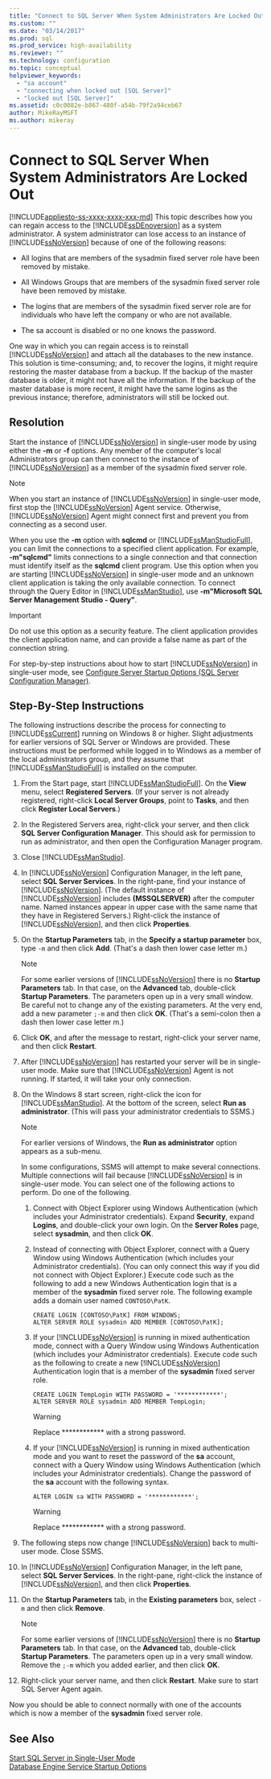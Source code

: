```yaml
---
title: "Connect to SQL Server When System Administrators Are Locked Out | Microsoft Docs"
ms.custom: ""
ms.date: "03/14/2017"
ms.prod: sql
ms.prod_service: high-availability
ms.reviewer: ""
ms.technology: configuration
ms.topic: conceptual
helpviewer_keywords: 
  - "sa account"
  - "connecting when locked out [SQL Server]"
  - "locked out [SQL Server]"
ms.assetid: c0c0082e-b867-480f-a54b-79f2a94ceb67
author: MikeRayMSFT
ms.author: mikeray
---
```

# Connect to SQL Server When System Administrators Are Locked Out
[!INCLUDE[appliesto-ss-xxxx-xxxx-xxx-md](../../includes/appliesto-ss-xxxx-xxxx-xxx-md.md)]
  This topic describes how you can regain access to the [!INCLUDE[ssDEnoversion](../../includes/ssdenoversion-md.md)] as a system administrator. A system administrator can lose access to an instance of [!INCLUDE[ssNoVersion](../../includes/ssnoversion-md.md)] because of one of the following reasons:  
  
-   All logins that are members of the sysadmin fixed server role have been removed by mistake.  
  
-   All Windows Groups that are members of the sysadmin fixed server role have been removed by mistake.  
  
-   The logins that are members of the sysadmin fixed server role are for individuals who have left the company or who are not available.  
  
-   The sa account is disabled or no one knows the password.  
  
 One way in which you can regain access is to reinstall [!INCLUDE[ssNoVersion](../../includes/ssnoversion-md.md)] and attach all the databases to the new instance. This solution is time-consuming; and, to recover the logins, it might require restoring the master database from a backup. If the backup of the master database is older, it might not have all the information. If the backup of the master database is more recent, it might have the same logins as the previous instance; therefore, administrators will still be locked out.  
  
## Resolution  
 Start the instance of [!INCLUDE[ssNoVersion](../../includes/ssnoversion-md.md)] in single-user mode by using either the **-m** or **-f** options. Any member of the computer's local Administrators group can then connect to the instance of [!INCLUDE[ssNoVersion](../../includes/ssnoversion-md.md)] as a member of the sysadmin fixed server role.  
  
> [!NOTE]  
>  When you start an instance of [!INCLUDE[ssNoVersion](../../includes/ssnoversion-md.md)] in single-user mode, first stop the [!INCLUDE[ssNoVersion](../../includes/ssnoversion-md.md)] Agent service. Otherwise, [!INCLUDE[ssNoVersion](../../includes/ssnoversion-md.md)] Agent might connect first and prevent you from connecting as a second user.  
  
 When you use the **-m** option with **sqlcmd** or [!INCLUDE[ssManStudioFull](../../includes/ssmanstudiofull-md.md)], you can limit the connections to a specified client application. For example, **-m"sqlcmd"** limits connections to a single connection and that connection must identify itself as the **sqlcmd** client program. Use this option when you are starting [!INCLUDE[ssNoVersion](../../includes/ssnoversion-md.md)] in single-user mode and an unknown client application is taking the only available connection. To connect through the Query Editor in [!INCLUDE[ssManStudio](../../includes/ssmanstudio-md.md)], use **-m"Microsoft SQL Server Management Studio - Query"**.  
  
> [!IMPORTANT]  
>  Do not use this option as a security feature. The client application provides the client application name, and can provide a false name as part of the connection string.  
  
 For step-by-step instructions about how to start [!INCLUDE[ssNoVersion](../../includes/ssnoversion-md.md)] in single-user mode, see [Configure Server Startup Options &#40;SQL Server Configuration Manager&#41;](../../database-engine/configure-windows/scm-services-configure-server-startup-options.md).  
  
## Step-By-Step Instructions  
 The following instructions describe the process for connecting to [!INCLUDE[ssCurrent](../../includes/sscurrent-md.md)] running on Windows 8 or higher. Slight adjustments for earlier versions of SQL Server or Windows are provided. These instructions must be performed while logged in to Windows as a member of the local administrators group, and they assume that [!INCLUDE[ssManStudioFull](../../includes/ssmanstudiofull-md.md)] is installed on the computer.  
  
1.  From the Start page, start [!INCLUDE[ssManStudioFull](../../includes/ssmanstudiofull-md.md)]. On the **View** menu, select **Registered Servers**. (If your server is not already registered, right-click **Local Server Groups**, point to **Tasks**, and then click **Register Local Servers**.)  
  
2.  In the Registered Servers area, right-click your server, and then click **SQL Server Configuration Manager**. This should ask for permission to run as administrator, and then open the Configuration Manager program.  
  
3.  Close [!INCLUDE[ssManStudio](../../includes/ssmanstudio-md.md)].  
  
4.  In [!INCLUDE[ssNoVersion](../../includes/ssnoversion-md.md)] Configuration Manager, in the left pane, select **SQL Server Services**. In the right-pane, find your instance of [!INCLUDE[ssNoVersion](../../includes/ssnoversion-md.md)]. (The default instance of [!INCLUDE[ssNoVersion](../../includes/ssnoversion-md.md)] includes **(MSSQLSERVER)** after the computer name. Named instances appear in upper case with the same name that they have in Registered Servers.) Right-click the instance of [!INCLUDE[ssNoVersion](../../includes/ssnoversion-md.md)], and then click **Properties**.  
  
5.  On the **Startup Parameters** tab, in the **Specify a startup parameter** box, type `-m` and then click **Add**. (That's a dash then lower case letter m.)  
  
    > [!NOTE]  
    >  For some earlier versions of [!INCLUDE[ssNoVersion](../../includes/ssnoversion-md.md)] there is no **Startup Parameters** tab. In that case, on the **Advanced** tab, double-click **Startup Parameters**. The parameters open up in a very small window. Be careful not to change any of the existing parameters. At the very end, add a new parameter `;-m` and then click **OK**. (That's a semi-colon then a dash then lower case letter m.)  
  
6.  Click **OK**, and after the message to restart, right-click your server name, and then click **Restart**.  
  
7.  After [!INCLUDE[ssNoVersion](../../includes/ssnoversion-md.md)] has restarted your server will be in single-user mode. Make sure that [!INCLUDE[ssNoVersion](../../includes/ssnoversion-md.md)] Agent is not running. If started, it will take your only connection.  
  
8.  On the Windows 8 start screen, right-click the icon for [!INCLUDE[ssManStudio](../../includes/ssmanstudio-md.md)]. At the bottom of the screen, select **Run as administrator**. (This will pass your administrator credentials to SSMS.)  
  
    > [!NOTE]  
    >  For earlier versions of Windows, the **Run as administrator** option appears as a sub-menu.  
  
     In some configurations, SSMS will attempt to make several connections. Multiple connections will fail because [!INCLUDE[ssNoVersion](../../includes/ssnoversion-md.md)] is in single-user mode. You can select one of the following actions to perform. Do one of the following.  
  
    1.  Connect with Object Explorer using Windows Authentication (which includes your Administrator credentials). Expand **Security**, expand **Logins**, and double-click your own login. On the **Server Roles** page, select **sysadmin**, and then click **OK**.  
  
    2.  Instead of connecting with Object Explorer, connect with a Query Window using Windows Authentication (which includes your Administrator credentials). (You can only connect this way if you did not connect with Object Explorer.) Execute code such as the following to add a new Windows Authentication login that is a member of the **sysadmin** fixed server role. The following example adds a domain user named `CONTOSO\PatK`.  
  
        ```  
        CREATE LOGIN [CONTOSO\PatK] FROM WINDOWS;  
        ALTER SERVER ROLE sysadmin ADD MEMBER [CONTOSO\PatK];  
        ```  
  
    3.  If your [!INCLUDE[ssNoVersion](../../includes/ssnoversion-md.md)] is running in mixed authentication mode, connect with a Query Window using Windows Authentication (which includes your Administrator credentials). Execute code such as the following to create a new [!INCLUDE[ssNoVersion](../../includes/ssnoversion-md.md)] Authentication login that is a member of the **sysadmin** fixed server role.  
  
        ```  
        CREATE LOGIN TempLogin WITH PASSWORD = '************';  
        ALTER SERVER ROLE sysadmin ADD MEMBER TempLogin;  
        ```  
  
        > [!WARNING]  
        >  Replace ************ with a strong password.  
  
    4.  If your [!INCLUDE[ssNoVersion](../../includes/ssnoversion-md.md)] is running in mixed authentication mode and you want to reset the password of the **sa** account, connect with a Query Window using Windows Authentication (which includes your Administrator credentials). Change the password of the **sa** account with the following syntax.  
  
        ```  
        ALTER LOGIN sa WITH PASSWORD = '************';  
        ```  
  
        > [!WARNING]  
        >  Replace ************ with a strong password.  
  
9. The following steps now change [!INCLUDE[ssNoVersion](../../includes/ssnoversion-md.md)] back to multi-user mode. Close SSMS.  
  
10. In [!INCLUDE[ssNoVersion](../../includes/ssnoversion-md.md)] Configuration Manager, in the left pane, select **SQL Server Services**. In the right-pane, right-click the instance of [!INCLUDE[ssNoVersion](../../includes/ssnoversion-md.md)], and then click **Properties**.  
  
11. On the **Startup Parameters** tab, in the **Existing parameters** box, select `-m` and then click **Remove**.  
  
    > [!NOTE]  
    >  For some earlier versions of [!INCLUDE[ssNoVersion](../../includes/ssnoversion-md.md)] there is no **Startup Parameters** tab. In that case, on the **Advanced** tab, double-click **Startup Parameters**. The parameters open up in a very small window. Remove the `;-m` which you added earlier, and then click **OK**.  
  
12. Right-click your server name, and then click **Restart**. Make sure to start SQL Server Agent again.
  
 Now you should be able to connect normally with one of the accounts which is now a member of the **sysadmin** fixed server role.  
  
## See Also  
 [Start SQL Server in Single-User Mode](../../database-engine/configure-windows/start-sql-server-in-single-user-mode.md)   
 [Database Engine Service Startup Options](../../database-engine/configure-windows/database-engine-service-startup-options.md)  
  
  
